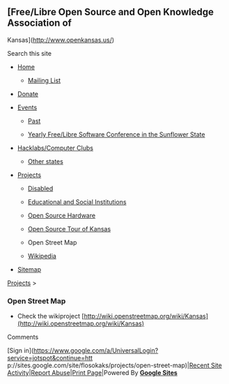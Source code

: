 ## [Free/Libre Open Source and Open Knowledge Association of
Kansas](http://www.openkansas.us/)

Search this site

  * [Home](/home)

    * [Mailing List](/home/mailing-list)

  * [Donate](/donate)

  * [Events](/events-1)

    * [Past](/events-1/past)

    * [Yearly Free/Libre Software Conference in the Sunflower State](/events-1/yearlyfreelibresoftwareconferenceinthesunflowerstate)

  * [Hacklabs/Computer Clubs](/hacklabscomputer-clubs)

    * [Other states](/hacklabscomputer-clubs/other-states)

  * [Projects](/projects)

    * [Disabled](/projects/disabled)

    * [Educational and Social Institutions](/projects/educational-and-social-institutions)

    * [Open Source Hardware](/projects/open-source-hardware)

    * [Open Source Tour of Kansas](/projects/open-source-tour-of-kansas)

    * Open Street Map

    * [Wikipedia](/projects/wikipedia)

  * [Sitemap](/system/app/pages/sitemap/hierarchy)

[Projects](/projects)‎ > ‎

###  Open Street Map

  * Check the wikiproject [http://wiki.openstreetmap.org/wiki/Kansas](http://wiki.openstreetmap.org/wiki/Kansas)

Comments

[Sign in](https://www.google.com/a/UniversalLogin?service=jotspot&continue=htt
p://sites.google.com/site/flosokaks/projects/open-street-map)|[Recent Site
Activity](/system/app/pages/recentChanges)|[Report
Abuse](/system/app/pages/reportAbuse)|[Print Page](javascript:;)|Powered By
**[Google Sites](http://sites.google.com)**

